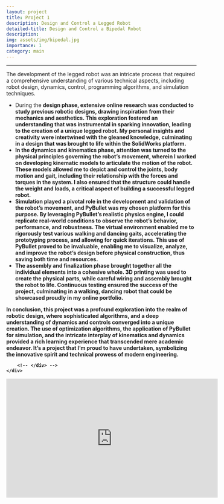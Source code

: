 ```yaml
---
layout: project
title: Project 1
description: Design and Control a Legged Robot
detailed-title: Design and Control a Bipedal Robot
description: 
img: assets/img/bipedal.jpg
importance: 1
category: main
---
```


<hr />

<div class="container">
    <div class="row-1">
        <!-- <div class="col-md-8"> -->
            <p>
            The development of the legged robot was an intricate process that required a comprehensive understanding of various technical aspects, including robot design, dynamics, control, programming algorithms, and simulation techniques.
            </p>
            <ul>
                <li>
                  During the <b>design<b> phase, extensive online research was conducted to study previous robotic designs, drawing inspiration from their mechanics and aesthetics. This exploration fostered an understanding that was instrumental in sparking innovation, leading to the creation of a unique legged robot. My personal insights and creativity were intertwined with the gleaned knowledge, culminating in a design that was brought to life within the SolidWorks platform.
                </li>
                <li>
                   In the <b>dynamics and kinematics<b> phase, attention was turned to the physical principles governing the robot’s movement, wherein I worked on developing kinematic models to articulate the motion of the robot. These models allowed me to depict and control the joints, body motion and gait, including their relationship with the forces and torques in the system. I also ensured that the structure could handle the weight and loads, a critical aspect of building a successful legged robot.
                </li>
                <li>
                    <b>Simulation<b> played a pivotal role in the development and validation of the robot’s movement, and PyBullet was my chosen platform for this purpose. By leveraging PyBullet’s realistic physics engine, I could replicate real-world conditions to observe the robot’s behavior, performance, and robustness. The virtual environment enabled me to rigorously test various walking and dancing gaits, accelerating the prototyping process, and allowing for quick iterations. This use of PyBullet proved to be invaluable, enabling me to visualize, analyze, and improve the robot’s design before physical construction, thus saving both time and resources.
                </li>
                <li>
                   The <b>assembly and finalization<b> phase brought together all the individual elements into a cohesive whole. 3D printing was used to create the physical parts, while careful wiring and assembly brought the robot to life. Continuous testing ensured the success of the project, culminating in a walking, dancing robot that could be showcased proudly in my online portfolio.
                </li>
            </ul>
            <p>
            In conclusion, this project was a profound exploration into the realm of robotic design, where sophisticated algorithms, and a deep understanding of dynamics and controls converged into a unique creation. The use of optimization algorithms, the application of PyBullet for simulation, and the intricate interplay of kinematics and dynamics provided a rich learning experience that transcended mere academic endeavor. It’s a project that I’m proud to have undertaken, symbolizing the innovative spirit and technical prowess of modern engineering.
            </p>
            
        <!-- </div> -->
    </div>
        
</div>



<div class="row justify-content-sm-center align-items-center">
    <div class="col-sm-9 mt-3 mt-md-0">
        <iframe class="img-fluid rounded" width="560" height="315" src="https://www.youtube.com/watch?v=XmN6uNW69H4&ab_channel=WELLLAB" frameborder="0" allowfullscreen></iframe>
    </div>
</div>


